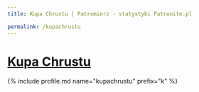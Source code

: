 ```yaml
---
title: Kupa Chrustu | Patromierz - statystyki Patronite.pl

permalink: /kupachrustu
---
```


# [Kupa Chrustu](https://patronite.pl/kupachrustu)

{% include profile.md name="kupachrustu" prefix="k" %}
